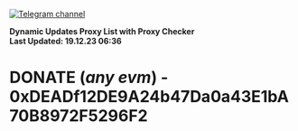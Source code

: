 [![Telegram channel](https://img.shields.io/endpoint?url=https://runkit.io/damiankrawczyk/telegram-badge/branches/master?url=https://t.me/n4z4v0d)](https://t.me/n4z4v0d) 

**Dynamic Updates Proxy List with Proxy Checker**  
**Last Updated: 19.12.23 06:36**

# DONATE (_any evm_) - 0xDEADf12DE9A24b47Da0a43E1bA70B8972F5296F2

